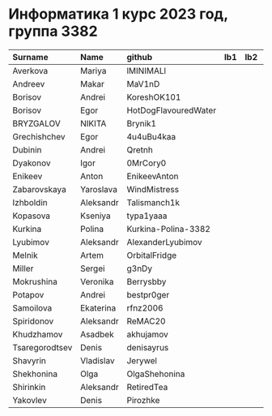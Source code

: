 # Информатика 1 курс 2023 год, группа 3382

| Surname        | Name      | github               | lb1   | lb2   | lb3   |
|:---------------|:----------|:---------------------|:------|:------|:------|
| Averkova       | Mariya    | lMINIMALl            |       |       |       |
| Andreev        | Makar     | MaV1nD               |       |       |       |
| Borisov        | Andrei    | KoreshOK101          |       |       |       |
| Borisov        | Egor      | HotDogFlavouredWater |       |       |       |
| BRYZGALOV      | NIKITA    | Brynik1              |       |       |       |
| Grechishchev   | Egor      | 4u4uBu4kaa           |       |       |       |
| Dubinin        | Andrei    | Qretnh               |       |       |       |
| Dyakonov       | Igor      | 0MrCory0             |       |       |       |
| Enikeev        | Anton     | EnikeevAnton         |       |       |       |
| Zabarovskaya   | Yaroslava | WindMistress         |       |       |       |
| Izhboldin      | Aleksandr | Talismanch1k         |       |       |       |
| Kopasova       | Kseniya   | typa1yaaa            |       |       |       |
| Kurkina        | Polina    | Kurkina-Polina-3382  |       |       |       |
| Lyubimov       | Aleksandr | AlexanderLyubimov    |       |       |       |
| Melnik         | Artem     | OrbitalFridge        |       |       |       |
| Miller         | Sergei    | g3nDy                |       |       |       |
| Mokrushina     | Veronika  | Berrysbby            |       |       |       |
| Potapov        | Andrei    | bestpr0ger           |       |       |       |
| Samoilova      | Ekaterina | rfnz2006             |       |       |       |
| Spiridonov     | Aleksandr | ReMAC20              |       |       |       |
| Khudzhamov     | Asadbek   | akhujamov            |       |       |       |
| Tsaregorodtsev | Denis     | denisayrus           |       |       |       |
| Shavyrin       | Vladislav | Jerywel              |       |       |       |
| Shekhonina     | Olga      | OlgaShehonina        |       |       |       |
| Shirinkin      | Aleksandr | RetiredTea           |       |       |       |
| Yakovlev       | Denis     | Pirozhke             |       |       |       |
